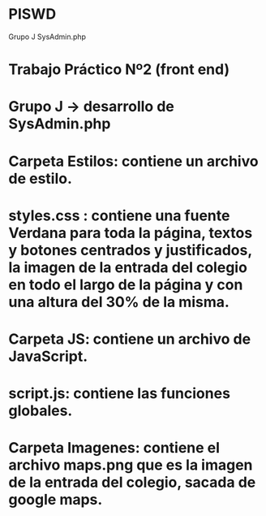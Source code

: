 # PISWD
Grupo J SysAdmin.php


# Trabajo Práctico Nº2 (front end)
# Grupo J -> desarrollo de SysAdmin.php

# Carpeta Estilos: contiene un archivo de estilo.
#   styles.css : contiene una fuente Verdana para toda la página, textos y botones centrados y justificados,  la imagen de la entrada del colegio en todo el largo de la página y con una altura del 30% de la misma.

# Carpeta JS: contiene un archivo de JavaScript.
#   script.js: contiene las funciones globales.

# Carpeta Imagenes: contiene el archivo maps.png que es la imagen de la entrada del colegio, sacada de google maps.
